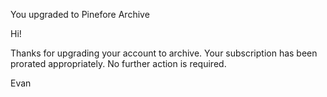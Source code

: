 You upgraded to Pinefore Archive

Hi!

Thanks for upgrading your account to archive. Your subscription has been prorated appropriately. No further action is required.

Evan
